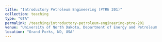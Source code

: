 ```yaml
---
title: "Introductory Petroleum Engineering (PTRE 201)"
collection: teaching
type: "GTA"
permalink: /teaching/introductory-petroleum-engineering-ptre-201
venue: "University of North Dakota, Department of Energy and Petroleum Engineering"
location: "Grand Forks, ND, USA"
---
```

